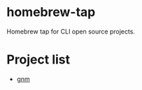 # homebrew-tap
Homebrew tap for CLI open source projects.

# Project list

* [gnm](https://github.com/bentohset/gnm)

